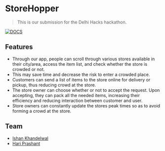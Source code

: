# StoreHopper
> <Subtitle>
> This is our submission for the Delhi Hacks hackathon.
  
[![DOCS](https://img.shields.io/badge/Documentation-see%20docs-green?style=flat-square&logo=appveyor)](https://documenter.getpostman.com/view/11088003/TVCh1TUK#f5ded67c-2d05-4173-ae75-a16bd46834fa) 

## Features
- Through our app, people can scroll through various stores available in their city/area, access the item list, and check whether the store is crowded or not. 
- This may save time and decrease the risk to enter a crowded place. 
- Customers can send a list of items to the store online for delivery or pickup, thus reducing crowd at the store.
- The store owner can choose whether or not to accept the request. Upon accepting, they can pack all the needed items, increasing their efficiency and reducing interaction between customer and user.
- Store owners can constantly update the stores peak times so as to avoid forming a crowd at the store.

## Team
- <a href="https://github.com/Ishan-001">Ishan Khandelwal</a>
- <a href="https://github.com/hpb1">Hari Prashant</a>
